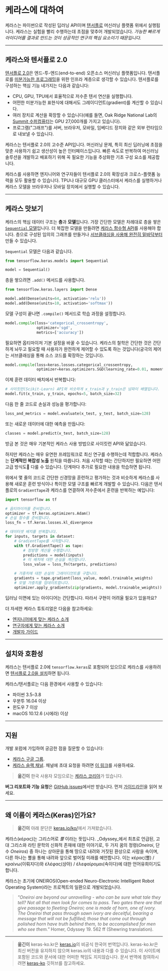 # 케라스에 대하여

케라스는 파이썬으로 작성된 딥러닝 API이며 [텐서플로](https://github.com/tensorflow/tensorflow) 머신러닝 플랫폼 위에서 실행됩니다.
케라스는 실험을 빨리 수행하는데 초점을 맞추어 개발되었습니다. *가능한 빠르게 아이디어를 결과로 만드는 것이 성공적인 연구의 핵심 요소이기 때문입니다.*

---

## 케라스와 텐서플로 2.0

[텐서플로 2.0](https://www.tensorflow.org/)은 엔드-투-엔드(end-to-end) 오픈소스 머신러닝 플랫폼입니다. 텐서플로를 [미분가능한 프로그래밍](https://en.wikipedia.org/wiki/Differentiable_programming)을 위한 인프라 계층으로 생각할 수 있습니다. 텐서플로를 구성하는 핵심 기능 네가지는 다음과 같습니다:

- CPU, GPU, TPU에서 효율적으로 저수준 텐서 연산을 실행합니다.
- 어떤한 미분가능한 표현식에 대해서도 그레이디언트(gradient)를 계산할 수 있습니다.
- 여러 장치로 계산을 확장할 수 있습니다(예를 들면, Oak Ridge National Lab의 [Summit 수퍼컴퓨터](https://www.olcf.ornl.gov/summit/)는 GPU 27,000개를 가지고 있습니다).
- 프로그램("그래프")를 서버, 브라우저, 모바일, 임베디드 장치와 같은 외부 런타임으로 내보낼 수 있습니다.

케라스는 텐서플로 2.0의 고수준 API입니다. 머신러닝 문제, 특히 최신 딥러닝에 초점을 맞춘 사용하기 쉽고 생산성이 높은 인터페이스입니다. 
빠른 속도로 반복하여 머신러닝 솔루션을 개발하고 배포하기 위해 꼭 필요한 기능을 추상화한 기초 구성 요소를 제공합니다.

케라스를 사용하면 엔지니어와 연구자들이 텐서플로 2.0의 확장성과 크로스-플랫폼 능력을 모두 활용할 수 있습니다.
TPU나 대규모 GPU 클러스터에서 케라스를 실행하거나 케라스 모델을 브라우저나 모바일 장치에서 실행할 수 있습니다.

---

## 케라스 맛보기

케라스의 핵심 데이터 구조는 **층**과 **모델**입니다.
가장 간단한 모델은 차례대로 층을 쌓은 [`Sequential` 모델](/guides/sequential_model/)입니다.
더 복잡한 모델을 만들려면 [케라스 함수형 API](/guides/functional_api/)를 사용해야 합니다. 층으로 구성된 임의의 그래프를 만들거나 [서브클래싱을 사용해 완전히 밑바닥부터](/guides/making_new_layers_and_models_via_subclassing/) 만들 수 있습니다.

`Sequential` 모델은 다음과 같습니다.

```python
from tensorflow.keras.models import Sequential

model = Sequential()
```

층을 쌓으려면 `.add()` 메서드를 사용합니다.

```python
from tensorflow.keras.layers import Dense

model.add(Dense(units=64, activation='relu'))
model.add(Dense(units=10, activation='softmax'))
```

모델 구성이 끝나면 `.compile()` 메서드로 학습 과정을 설정합니다.

```python
model.compile(loss='categorical_crossentropy',
              optimizer='sgd',
              metrics=['accuracy'])
```

필요하면 옵티마이저 기본 설정을 바꿀 수 있습니다. 케라스의 철학은 간단한 것은 간단하게 놔두고 필요할 때 사용자가 완전하게 제어할 수 있도록 하는 것입니다(궁극의 제어는 서브클래싱을 통해 소스 코드를 확장하는 것입니다).

```python
model.compile(loss=keras.losses.categorical_crossentropy,
              optimizer=keras.optimizers.SGD(learning_rate=0.01, momentum=0.9, nesterov=True))
```

이제 훈련 데이터 배치에서 반복합니다:

```python
# 사이킷런(Scikit-Learn) API와 비슷하게 x_train과 y_train은 넘파이 배열입니다.
model.fit(x_train, y_train, epochs=5, batch_size=32)
```

다음 한 줄 코드로 손실과 성능을 평가합니다:

```python
loss_and_metrics = model.evaluate(x_test, y_test, batch_size=128)
```

또는 새로운 데이터에 대한 예측을 만듭니다:

```python
classes = model.predict(x_test, batch_size=128)
```

방금 본 것은 매우 기본적인 케라스 사용 방법으로 사이킷런 API와 닮았습니다.

하지만 케라스는 매우 유연한 프레임워크로 최신 연구를 수행하는데 적합합니다.
케라스는 **단계적인 복잡성 노출** 원칙을 따릅니다.
처음 시작할 때는 간단하지만 필요하면 어떤 고급 방식도 다룰 수 있습니다.
단계마다 추가로 필요한 내용을 학습하면 됩니다. 

위에서 몇 줄의 코드로 간단한 신경망을 훈련하고 평가하는 것과 비슷하게 
케라스를 사용해 새로운 훈련 방식이나 특이한 모델 구조를 빠르게 개발할 수 있습니다.
다음은 텐서플로의 `GradientTape`과 케라스를 연결하여 저수준에서 훈련을 반복하는 예입니다:

```python
import tensorflow as tf

# 옵티마이저를 준비합니다.
optimizer = tf.keras.optimizers.Adam()
# 손실 함수를 준비합니다.
loss_fn = tf.keras.losses.kl_divergence

# 데이터셋 배치를 반복합니다.
for inputs, targets in dataset:
    # GradientTape를 시작합니다.
    with tf.GradientTape() as tape:
        # 정방향 계산을 수행합니다.
        predictions = model(inputs)
        # 이 배치에 대한 손실을 계산합니다.
        loss_value = loss_fn(targets, predictions)

    # 가중치에 대한 손실의 그레이디언트를 구합니다.
    gradients = tape.gradient(loss_value, model.trainable_weights)
    # 모델 가중치를 업데이트합니다.
    optimizer.apply_gradients(zip(gradients, model.trainable_weights))
```

딥러닝 이면에 있는 아이디어는 간단합니다. 따라서 구현이 어려울 필요가 있을까요?

더 자세한 케라스 튜토리얼은 다음을 참고하세요:

- [엔지니어에게 맞는 케라스 소개](/getting_started/intro_to_keras_for_engineers/)
- [연구자에게 맞는 케라스 소개](/getting_started/intro_to_keras_for_researchers/)
- [개발자 가이드](/guides/)

---

## 설치와 호환성

케라스는 텐서플로 2.0에 `tensorflow.keras`로 포함되어 있으므로 케라스를 사용하려면 [텐서플로 2.0을 설치](https://www.tensorflow.org/install)하면 됩니다.

케라스/텐서플로는 다음 환경에서 사용할 수 있습니다:

- 파이썬 3.5–3.8
- 우분투 16.04 이상
- 윈도우 7 이상
- macOS 10.12.6 (시에라) 이상


---

## 지원

개발 포럼에 가입하여 궁금한 점을 질문할 수 있습니다:

- [케라스 구글 그룹](https://groups.google.com/forum/#!forum/keras-users).
- [케라스 슬랙 채널](https://kerasteam.slack.com). 채널에 초대 요청을 하려면 [이 링크](https://keras-slack-autojoin.herokuapp.com/)를 사용하세요.

>**옮긴이** 한국 사용자 모임으로는 [케라스 코리아](https://www.facebook.com/groups/KerasKorea/)가 있습니다.

**버그 리포트와 기능 요청**은 [GitHub issues](https://github.com/keras-team/keras/issues)에서만 받습니다. 먼저 [가이드라인](https://github.com/keras-team/keras/blob/master/CONTRIBUTING.md)을 읽어 보세요.

---

## 왜 이름이 케라스(Keras)인가요?

>**옮긴이** 아래 문단은 [keras.io/ko/](https://keras.io/ko/#_7)에서 가져왔습니다.

케라스(κέρας)는 그리스어로 _뿔_ 이라는 뜻입니다. _Odyssey_에서 최초로 언급된, 고대 그리스와 라틴 문학의 신화적 존재에 대한 이야기로, 두 가지 꿈의 정령(_Oneiroi_, 단수 _Oneiros_) 중 하나는 상아문을 통해 땅으로 내려와 거짓된 환상으로 사람을 속이며, 다른 하나는 뿔을 통해 내려와 앞으로 벌어질 미래를 예언합니다. 이는 κέρας(뿔) / κραίνω(이뤄지다)와 ἐλέφας(상아) / ἐλεφαίρομαι(속이다)에 대한 언어유희이기도 합니다.

케라스는 초기에 ONEIROS(Open-ended Neuro-Electronic Intelligent Robot Operating System)라는 프로젝트의 일환으로 개발되었습니다.

>_"Oneiroi are beyond our unravelling - who can be sure what tale they tell? Not all that men look for comes to pass. Two gates there are that give passage to fleeting Oneiroi; one is made of horn, one of ivory. The Oneiroi that pass through sawn ivory are deceitful, bearing a message that will not be fulfilled; those that come out through polished horn have truth behind them, to be accomplished for men who see them."_ Homer, Odyssey 19. 562 ff (Shewring translation).

---

>**옮긴이** keras-ko.kr은 [keras.io](https://keras.io)의 비공식 한국어 번역입니다. keras-ko.kr은 최신 버전을 유지하지 않으며 keras.io의 내용과 다를 수 있습니다. 이 사이트에 포함된 코드와 문서에 대한 어떠한 책임도 지지않습니다. 문서 번역에 참여하시려면 [keras-ko](https://github.com/rickiepark/keras-ko) 깃허브를 참고하세요.

